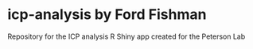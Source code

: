 # icp-analysis by Ford Fishman
Repository for the ICP analysis R Shiny app created for the Peterson Lab
